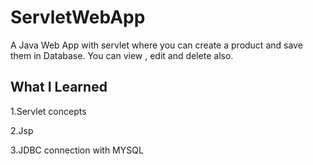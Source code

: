 # ServletWebApp
A Java Web App with servlet where you can create a product and save them in Database. You can view , edit and delete also.

## What I Learned
1.Servlet concepts 

2.Jsp

3.JDBC connection with MYSQL
